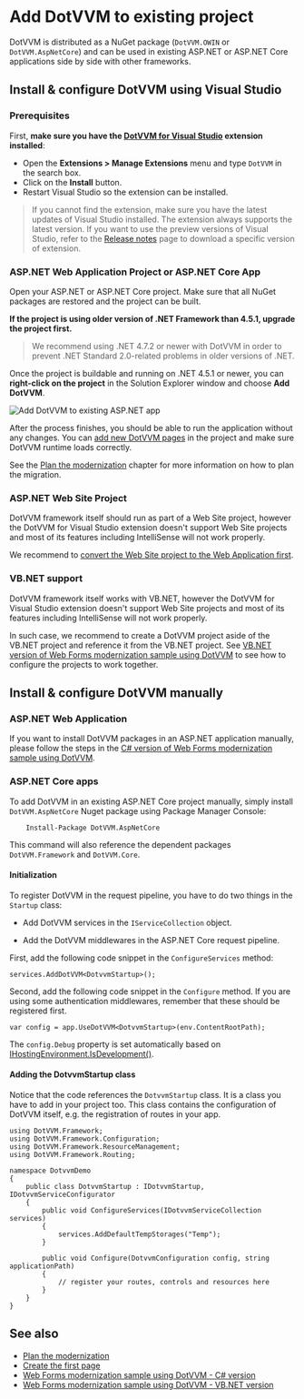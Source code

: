# Add DotVVM to existing project

DotVVM is distributed as a NuGet package (`DotVVM.OWIN` or `DotVVM.AspNetCore`) and can be used in existing ASP.NET or ASP.NET Core applications side by side with other frameworks.

## Install & configure DotVVM using Visual Studio

### Prerequisites

First, **make sure you have the [DotVVM for Visual Studio](https://www.dotvvm.com/get-dotvvm) extension installed**:

* Open the **Extensions > Manage Extensions** menu and type `DotVVM` in the search box.
* Click on the **Install** button. 
* Restart Visual Studio so the extension can be installed.

> If you cannot find the extension, make sure you have the latest updates of Visual Studio installed. The extension always supports the latest version. If you want to use the preview versions of Visual Studio, refer to the [Release notes](~/pages/dotvvm-for-visual-studio/release-notes) page to download a specific version of extension.

### ASP.NET Web Application Project or ASP.NET Core App

Open your ASP.NET or ASP.NET Core project. Make sure that all NuGet packages are restored and the project can be built.

**If the project is using older version of .NET Framework than 4.5.1, upgrade the project first.**

> We recommend using .NET 4.7.2 or newer with DotVVM in order to prevent .NET Standard 2.0-related problems in older versions of .NET.

Once the project is buildable and running on .NET 4.5.1 or newer, you can **right-click on the project** in the Solution Explorer window and choose **Add DotVVM**.

![Add DotVVM to existing ASP.NET app](add-dotvvm-to-existing-app_img1.png)

After the process finishes, you should be able to run the application without any changes. You can [add new DotVVM pages](~/pages/quick-starts/build/first-page) in the project and make sure DotVVM runtime loads correctly.

See the [Plan the modernization](~/pages/quick-starts/modernize/plan-the-modernization) chapter for more information on how to plan the migration.

### ASP.NET Web Site Project

DotVVM framework itself should run as part of a Web Site project, however the DotVVM for Visual Studio extension doesn't support Web Site projects and most of its features including IntelliSense will not work properly. 

We recommend to [convert the Web Site project to the Web Application first](https://devblogs.microsoft.com/aspnet/converting-a-web-site-project-to-a-web-application-project/).

### VB.NET support

DotVVM framework itself works with VB.NET, however the DotVVM for Visual Studio extension doesn't support Web Site projects and most of its features including IntelliSense will not work properly. 

In such case, we recommend to create a DotVVM project aside of the VB.NET project and reference it from the VB.NET project. See [VB.NET version of Web Forms modernization sample using DotVVM](https://github.com/riganti/dotvvm-samples-webforms-migration-vbnet) to see how to configure the projects to work together.

## Install & configure DotVVM manually

### ASP.NET Web Application

If you want to install DotVVM packages in an ASP.NET application manually, please follow the steps in the [C# version of Web Forms modernization sample using DotVVM](https://github.com/riganti/dotvvm-samples-webforms-migration).

### ASP.NET Core apps

To add DotVVM in an existing ASP.NET Core project manually, simply install `DotVVM.AspNetCore` Nuget package using Package Manager Console:

```
    Install-Package DotVVM.AspNetCore
```

This command will also reference the dependent packages `DotVVM.Framework` and `DotVVM.Core`.

#### Initialization

To register DotVVM in the request pipeline, you have to do two things in the `Startup` class:

* Add DotVVM services in the `IServiceCollection` object.

* Add the DotVVM middlewares in the ASP.NET Core request pipeline.

First, add the following code snippet in the `ConfigureServices` method:

```CSHARP
services.AddDotVVM<DotvvmStartup>();
```

Second, add the following code snippet in the `Configure` method. If you are using some authentication middlewares, remember that these should be registered first.

```CSHARP
var config = app.UseDotVVM<DotvvmStartup>(env.ContentRootPath);
```

The `config.Debug` property is set automatically based on [IHostingEnvironment.IsDevelopment()](https://docs.microsoft.com/en-us/dotnet/api/microsoft.extensions.hosting.hostingenvironmentextensions?view=dotnet-plat-ext-5.0). 

#### Adding the DotvvmStartup class

Notice that the code references the `DotvvmStartup` class. It is a class you have to add in your project too. 
This class contains the configuration of DotVVM itself, e.g. the registration of routes in your app.

```CSHARP
using DotVVM.Framework;
using DotVVM.Framework.Configuration;
using DotVVM.Framework.ResourceManagement;
using DotVVM.Framework.Routing;

namespace DotvvmDemo
{
    public class DotvvmStartup : IDotvvmStartup, IDotvvmServiceConfigurator
    {
        public void ConfigureServices(IDotvvmServiceCollection services)
        {
            services.AddDefaultTempStorages("Temp");
        }

        public void Configure(DotvvmConfiguration config, string applicationPath)
        {
            // register your routes, controls and resources here
        }        
    }
}
```

## See also

* [Plan the modernization](~/pages/quick-starts/modernize/plan-the-modernization)
* [Create the first page](~/pages/quick-starts/build/first-page)
* [Web Forms modernization sample using DotVVM - C# version](https://github.com/riganti/dotvvm-samples-webforms-migration)
* [Web Forms modernization sample using DotVVM - VB.NET version](https://github.com/riganti/dotvvm-samples-webforms-migration)